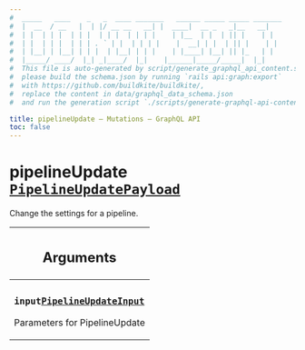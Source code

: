```yaml
---
#  _____   ____    _   _  ____ _______   ______ _____ _____ _______
#  |  __  / __   |  | |/ __ __   __| |  ____|  __ _   _|__   __|
#  | |  | | |  | | |  | | |  | | | |    | |__  | |  | || |    | |
#  | |  | | |  | | | . ` | |  | | | |    |  __| | |  | || |    | |
#  | |__| | |__| | | |  | |__| | | |    | |____| |__| || |_   | |
#  |_____/ ____/  |_| _|____/  |_|    |______|_____/_____|  |_|
#  This file is auto-generated by script/generate_graphql_api_content.sh,
#  please build the schema.json by running `rails api:graph:export`
#  with https://github.com/buildkite/buildkite/,
#  replace the content in data/graphql_data_schema.json
#  and run the generation script `./scripts/generate-graphql-api-content.sh`.

title: pipelineUpdate – Mutations – GraphQL API
toc: false
---
```

<!-- vale off -->
<h1 class="has-pills" data-algolia-exclude>
  pipelineUpdate
  <a href="/docs/apis/graphql/schemas/object/pipelineupdatepayload" class="pill pill--object pill--normal-case pill--large" title="Go to OBJECT PipelineUpdatePayload"><code>PipelineUpdatePayload</code></a>

</h1>
<!-- vale on -->


Change the settings for a pipeline.

<table class="responsive-table responsive-table--single-column-rows">
  <thead>
    <th>
      <h2 data-algolia-exclude>Arguments</h2>
    </th>
  </thead>
  <tbody>
    <tr><td><h3 class="is-small has-pills"><code>input</code><a href="/docs/apis/graphql/schemas/input_object/pipelineupdateinput" class="pill pill--input_object pill--normal-case pill--medium" title="Go to INPUT_OBJECT PipelineUpdateInput"><code>PipelineUpdateInput</code></a></h3><p>Parameters for PipelineUpdate</p></td></tr>
  </tbody>
</table>
